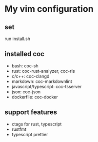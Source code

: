 # My vim configuration

## set

run install.sh

## installed coc

- bash: coc-sh
- rust: coc-rust-analyzer, coc-rls
- c/c++: coc-clangd
- markdown: coc-markdownlint
- javascript/typescript: coc-tsserver
- json: coc-json
- dockerfile: coc-docker

## support features

- ctags for rust, typescript
- rustfmt
- typescript prettier
